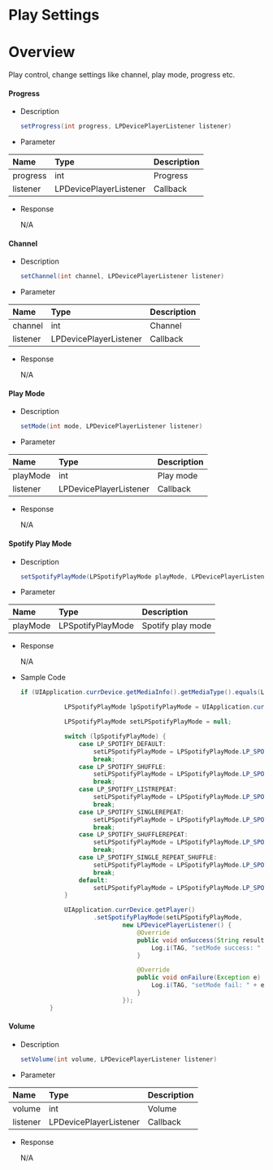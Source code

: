 # Play Settings

# Overview

Play control, change settings like channel, play mode, progress etc.

#### Progress

- Description

    ``` Java
    setProgress(int progress, LPDevicePlayerListener listener)
    ```

- Parameter

| Name           | Type                     | Description                                     |
| :------------- | :----------------------- | :---------------------------------------------- |
| progress       | int                      | Progress                                        |
| listener       | LPDevicePlayerListener   | Callback                                        |

- Response

    N/A


#### Channel

- Description

    ``` Java
    setChannel(int channel, LPDevicePlayerListener listener)
    ```

- Parameter

| Name           | Type                     | Description                                     |
| :------------- | :----------------------- | :---------------------------------------------- |
| channel        | int                      | Channel                                         |
| listener       | LPDevicePlayerListener   | Callback                                        |

- Response

    N/A

#### Play Mode

- Description

    ``` Java
    setMode(int mode, LPDevicePlayerListener listener)
    ```

- Parameter

| Name           | Type                     | Description                                     |
| :------------- | :----------------------- | :---------------------------------------------- |
| playMode       | int                      | Play mode                                       |
| listener       | LPDevicePlayerListener   | Callback                                        |

- Response

    N/A

#### Spotify Play Mode

- Description

    ``` Java
    setSpotifyPlayMode(LPSpotifyPlayMode playMode, LPDevicePlayerListener listener)
    ```

- Parameter

| Name            | Type                     | Description                                     |
| :-------------  | :----------------------- | :---------------------------------------------- |
| playMode | LPSpotifyPlayMode        | Spotify play mode                               |

- Response

    N/A

- Sample Code

    ``` Java
    if (UIApplication.currDevice.getMediaInfo().getMediaType().equals(LPPlayHeader.LPPlayMediaType.LP_SPOTIFY)) {

                LPSpotifyPlayMode lpSpotifyPlayMode = UIApplication.currDevice.getDeviceInfo().getSpotifyPlayMode();

                LPSpotifyPlayMode setLPSpotifyPlayMode = null;

                switch (lpSpotifyPlayMode) {
                    case LP_SPOTIFY_DEFAULT:
                        setLPSpotifyPlayMode = LPSpotifyPlayMode.LP_SPOTIFY_LISTREPEAT;
                        break;
                    case LP_SPOTIFY_SHUFFLE:
                        setLPSpotifyPlayMode = LPSpotifyPlayMode.LP_SPOTIFY_SINGLEREPEAT;
                        break;
                    case LP_SPOTIFY_LISTREPEAT:
                        setLPSpotifyPlayMode = LPSpotifyPlayMode.LP_SPOTIFY_SHUFFLEREPEAT;
                        break;
                    case LP_SPOTIFY_SINGLEREPEAT:
                        setLPSpotifyPlayMode = LPSpotifyPlayMode.LP_SPOTIFY_SINGLE_REPEAT_SHUFFLE;
                        break;
                    case LP_SPOTIFY_SHUFFLEREPEAT:
                        setLPSpotifyPlayMode = LPSpotifyPlayMode.LP_SPOTIFY_SHUFFLE;
                        break;
                    case LP_SPOTIFY_SINGLE_REPEAT_SHUFFLE:
                        setLPSpotifyPlayMode = LPSpotifyPlayMode.LP_SPOTIFY_DEFAULT;
                        break;
                    default:
                        setLPSpotifyPlayMode = LPSpotifyPlayMode.LP_SPOTIFY_DEFAULT;
                }

                UIApplication.currDevice.getPlayer()
                        .setSpotifyPlayMode(setLPSpotifyPlayMode,
                                new LPDevicePlayerListener() {
                                    @Override
                                    public void onSuccess(String result) {
                                        Log.i(TAG, "setMode success: " + result);
                                    }

                                    @Override
                                    public void onFailure(Exception e) {
                                        Log.i(TAG, "setMode fail: " + e.getMessage());
                                    }
                                });
            }
    ```

#### Volume

- Description

    ``` Java
    setVolume(int volume, LPDevicePlayerListener listener)
    ```

- Parameter

| Name           | Type                     | Description                                     |
| :------------- | :----------------------- | :---------------------------------------------- |
| volume         | int                      | Volume                                          |
| listener       | LPDevicePlayerListener   | Callback                                        |

- Response

    N/A

